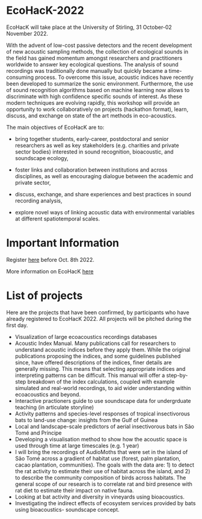 # EcoHacK-2022

EcoHacK will take place at the University of Stirling, 31 October-02 November 2022.

With the advent of low-cost passive detectors and the recent development of new acoustic sampling methods, the collection of ecological sounds in the field has gained momentum amongst researchers and practitioners worldwide to answer key ecological questions. The analysis of sound recordings was traditionally done manually but quickly became a time-consuming process. To overcome this issue, acoustic indices have recently been developed to summarize the sonic environment. Furthermore, the use of sound recognition algorithms based on machine learning now allows to discriminate with high confidence specific sounds of interest. As these modern techniques are evolving rapidly, this workshop will provide an opportunity to work collaboratively on projects (hackathon format), learn, discuss, and exchange on state of the art methods in eco-acoustics.

The main objectives of EcoHacK are to:

- bring together students, early-career, postdoctoral and senior researchers as well as key stakeholders (e.g. charities and private sector bodies) interested in sound recognition, bioacoustic, and soundscape ecology,

- foster links and collaboration between institutions and across disciplines, as well as encouraging dialogue between the academic and private sector,

- discuss, exchange, and share experiences and best practices in sound recording analysis,

- explore novel ways of linking acoustic data with environmental variables at different spatiotemporal scales.



# Important Information
Register [here](https://docs.google.com/forms/d/e/1FAIpQLSeb7mZvoK_0fm701NiSiVj7NsSpJa2Bpr21-KJxEkzvMQap3Q/viewform) before Oct. 8th 2022. 

More information on EcoHacK [here](https://acoustics.ac.uk/ecohack-2022/)

# List of projects
Here are the projects that have been confirmed, by participants who have already registered to EcoHacK 2022. All projects will be pitched during the first day.

- Visualization of large ecoacoustics recordings databases
- Acoustic Index Manual. Many publications call for researchers to understand acoustic indices before they apply them. While the original publications proposing the indices, and some guidelines published since, have offered descriptions of the indices, finer details are generally missing. This means that selecting appropriate indices and interpreting patterns can be difficult. This manual will offer a step-by-step breakdown of the index calculations, coupled with example simulated and real-world recordings, to aid wider understanding within ecoacoustics and beyond.
- Interactive practioners guide to use soundscape data for undergrduate teaching (in articulate storyline)
- Activity patterns and species-level responses of tropical insectivorous bats to land-use change: insights from the Gulf of Guinea
- Local and landscape-scale predictors of aerial insectivorous bats in São Tomé and Príncipe
- Developing a visualisation method to show how the acoustic space is used through time at large timescales (e.g. 1 year)
- I will bring the recordings of AudioMoths that were set in the island of São Tomé across a gradient of habitat use (forest, palm plantation, cacao plantation, communities). The goals with the data are: 1) to detect the rat activity to estimate their use of habitat across the island, and 2) to describe the community composition of birds across habitats. The general scope of our research is to correlate rat and bird presence with rat diet to estimate their impact on native fauna.
- Looking at bat activity and diversity in vineyards using bioacoustics. 
- Investigating the indirect effects of ecosystem services provided by bats using bioacoustics- soundscape concept.
